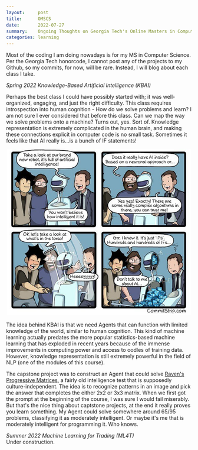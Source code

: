 ```yaml
---
layout:     post
title:      OMSCS
date:       2022-07-27
summary:    Ongoing Thoughts on Georgia Tech's Online Masters in Computer Science
categories: learning
---
```


<style type="text/css">
  .post>.measure {
    max-width: 50rem;
  }
</style>

Most of the coding I am doing nowadays is for my MS in Computer Science. Per the Georgia Tech honorcode, I cannot post any of the projects to my Github, so my commits, for now, will be rare. Instead, I will blog about each class I take.

_Spring 2022 Knowledge-Based Artificial Intelligence (KBAI)_<br>

Perhaps the best class I could have possibly started with; it was well-organized, engaging, and just the right difficulty. This class requires introspection into human cognition - How do we solve problems and learn? I am not sure I ever considered that before this class. Can we map the way we solve problems onto a machine? Turns out, yes. Sort of. Knowledge representation is extremely complicated in the human brain, and making these connections explicit in computer code is no small task. Sometimes it feels like that AI really is...is a bunch of IF statements!


<p align="center">
<img src="/images/AI IFs.jpg" width="500">
</p>
<p align="center" style="font-size:10px">

The idea behind KBAI is that we need Agents that can function with limited knowledge of the world, similar to human cognition. This kind of machine learning actually predates the more popular statistics-based machine learning that has exploded in recent years because of the immense improvements in computing power and access to oodles of training data. However, knowledge representation is still extremely powerful in the field of NLP (one of the modules of this course).
  
The capstone project was to construct an Agent that could solve <a href="https://en.wikipedia.org/wiki/Raven%27s_Progressive_Matrices" target="_blank">Raven's Progressive Matrices</a>, a fairly old intelligence test that is supposedly culture-independent. The idea is to recognize patterns in an image and pick the answer that completes the either 2x2 or 3x3 matrix. When we first got the prompt at the beginning of the course, I was sure I would fail miserably. But that's the nice thing about captstone projects, at the end it really proves you learn something. My Agent could solve somewhere around 65/95 problems, classifying it as moderately intelligent. Or maybe it's me that is moderately intelligent for programming it. Who knows.


_Summer 2022 Machine Learning for Trading (ML4T)_<br>
Under construction.

